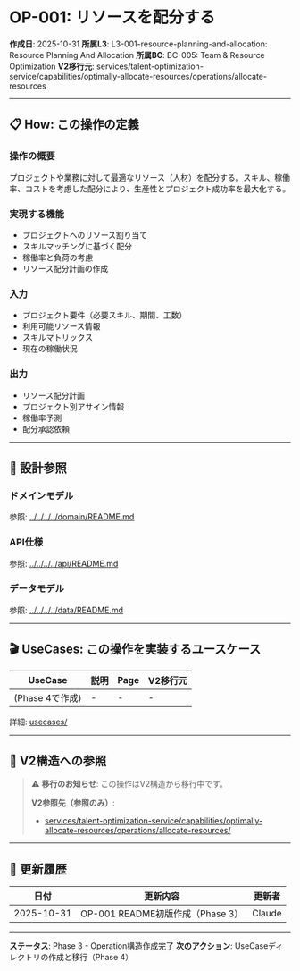 # OP-001: リソースを配分する

**作成日**: 2025-10-31
**所属L3**: L3-001-resource-planning-and-allocation: Resource Planning And Allocation
**所属BC**: BC-005: Team & Resource Optimization
**V2移行元**: services/talent-optimization-service/capabilities/optimally-allocate-resources/operations/allocate-resources

---

## 📋 How: この操作の定義

### 操作の概要
プロジェクトや業務に対して最適なリソース（人材）を配分する。スキル、稼働率、コストを考慮した配分により、生産性とプロジェクト成功率を最大化する。

### 実現する機能
- プロジェクトへのリソース割り当て
- スキルマッチングに基づく配分
- 稼働率と負荷の考慮
- リソース配分計画の作成

### 入力
- プロジェクト要件（必要スキル、期間、工数）
- 利用可能リソース情報
- スキルマトリックス
- 現在の稼働状況

### 出力
- リソース配分計画
- プロジェクト別アサイン情報
- 稼働率予測
- 配分承認依頼

---

## 🔗 設計参照

### ドメインモデル
参照: [../../../../domain/README.md](../../../../domain/README.md)

### API仕様
参照: [../../../../api/README.md](../../../../api/README.md)

### データモデル
参照: [../../../../data/README.md](../../../../data/README.md)

---

## 🎬 UseCases: この操作を実装するユースケース

| UseCase | 説明 | Page | V2移行元 |
|---------|------|------|---------|
| (Phase 4で作成) | - | - | - |

詳細: [usecases/](usecases/)

---

## 🔗 V2構造への参照

> ⚠️ **移行のお知らせ**: この操作はV2構造から移行中です。
>
> **V2参照先（参照のみ）**:
> - [services/talent-optimization-service/capabilities/optimally-allocate-resources/operations/allocate-resources/](../../../../../../../services/talent-optimization-service/capabilities/optimally-allocate-resources/operations/allocate-resources/)

---

## 📝 更新履歴

| 日付 | 更新内容 | 更新者 |
|------|---------|--------|
| 2025-10-31 | OP-001 README初版作成（Phase 3） | Claude |

---

**ステータス**: Phase 3 - Operation構造作成完了
**次のアクション**: UseCaseディレクトリの作成と移行（Phase 4）
